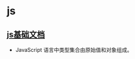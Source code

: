 # js

## [js基础文档](https://developer.mozilla.org/zh-CN/docs/Web/JavaScript/Data_structures)

- JavaScript 语言中类型集合由原始值和对象组成。